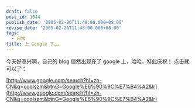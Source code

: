 ```yaml
---
draft: false
post_id: 1044
publish_date: '2005-02-26T11:48:00.000+08:00'
revise_date: '2005-02-26T11:48:00.000+08:00'
tags:
  - 日常
title: 上 Google 了……
---
```


今天好高兴啊，自己的 blog 居然出现在了 google 上，哈哈，特此庆祝！
点击就可以了：

[http://www.google.com/search?hl=zh-CN&q=coolszm&btnG=Google%E6%90%9C%E7%B4%A2&lr](http://www.google.com/search?hl=zh-CN&q=coolszm&btnG=Google%E6%90%9C%E7%B4%A2&lr)

